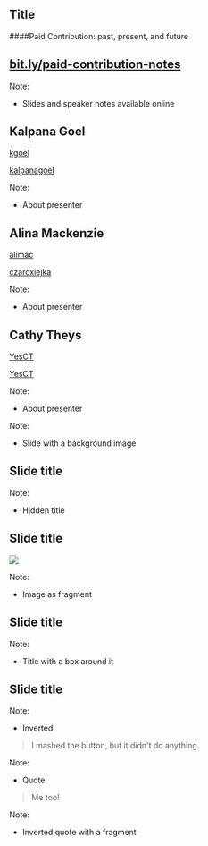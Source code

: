 ## <i class="fa fa-sign-in"></i> Title
####Paid Contribution: past, present, and future



## [bit.ly/paid-contribution-notes](http://bit.ly/paid-contribution-notes)

Note:
- Slides and speaker notes available online



## Kalpana Goel

<a href="https://www.drupal.org/u/kgoel"><i class="fa fa-drupal"></i> kgoel</a>

<a href="https://twitter.com/kalpanagoel"><i class="fa fa-twitter"></i> kalpanagoel</a>

Note:
- About presenter



## Alina Mackenzie

<a href="https://www.drupal.org/u/alimac"><i class="fa fa-drupal"></i> alimac</a>

<a href="https://twitter.com/czaroxiejka"><i class="fa fa-twitter"></i>czaroxiejka</a>

Note:
- About presenter



## Cathy Theys

<a href="https://www.drupal.org/u/yesct"><i class="fa fa-drupal"></i> YesCT</a>

<a href="https://twitter.com/YesCT"><i class="fa fa-twitter"></i>YesCT</a>

Note:
- About presenter




<!-- .slide: data-background="custom/images/" data-background-size="" data-state="show-header" data-header="" -->

Note:
- Slide with a background image



<!-- .slide: data-background="custom/images/isle-of-drupal.jpg" data-background-size="1280px" -->
## Slide title
<!-- .element: class="hidden" -->

Note:
- Hidden title



## Slide title
<img src="custom/images/" class="fragment">

Note:
- Image as fragment



## Slide title
<!-- .element: class="heading" -->

Note:
- Title with a box around it



## Slide title
<!-- .element: class="heading invert" -->

Note:
- Inverted



> <i class="fa fa-quote-left"></i>
> I mashed the button, but it didn't do anything.
> <i class="fa fa-quote-right"></i>

Note:
- Quote



> <!-- .element: class="invert" -->
> <i class="fa fa-quote-left"></i>
> Me too!
> <i class="fa fa-quote-right"></i>
> <i class="fa fa-heart fragment current-visible" style="color: #c00;"></i>

Note:
- Inverted quote with a fragment
